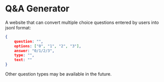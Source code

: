 # Q&A Generator

A website that can convert multiple choice questions entered by users into jsonl format:

```json
{
    question: "",
    options: ["0", "1", "2", "3"],
    answer: "0/1/2/3",
    type: "",
    text: ""
}
```

Other question types may be available in the future.
